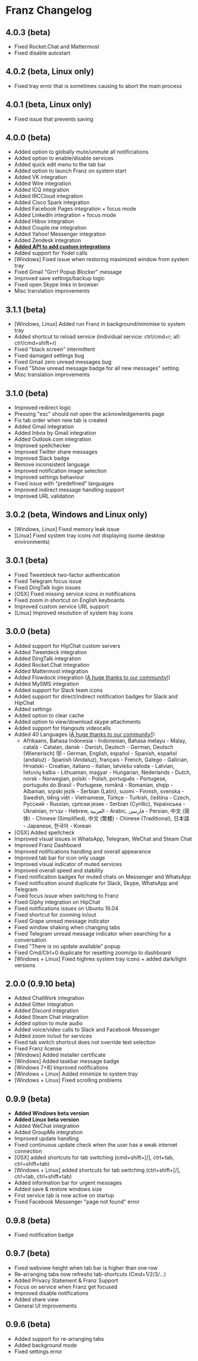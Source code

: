 # Franz Changelog

## 4.0.3 (beta)
* Fixed Rocket.Chat and Mattermost
* Fixed disable autostart  

## 4.0.2 (beta, Linux only)
* Fixed tray error that is sometimes causing to abort the main process

## 4.0.1 (beta, Linux only)
* Fixed issue that prevents saving

## 4.0.0 (beta)
* Added option to globally mute/unmute all notificiations
* Added option to enable/disable services
* Added quick edit menu to the tab bar
* Added option to launch Franz on system start
* Added VK integration
* Added Wire integration
* Added ICQ integration
* Added IRCCloud integration
* Added Cisco Spark integration
* Added Facebook Pages integration + focus mode
* Added LinkedIn integration + focus mode
* Added Hibox integration
* Added Couple.me integration
* Added Yahoo! Messenger integration
* Added Zendesk integration
* [**Added API to add custom integrations**](http://github.com/meetfranz/plugins)
* Added support for Yodel calls
* [Windows] Fixed issue when restoring maximized window from system tray
* Fixed Gmail "Grrr! Popup Blocker" message
* Improved save settings/backup logic
* Fixed open Skype links in browser
* Misc translation improvements

## 3.1.1 (beta)
* [Windows, Linux] Added run Franz in background/minimise to system tray
* Added shortcut to reload service (individual service: ctrl/cmd+r; all: ctrl/cmd+shift+r)
* Fixed "black screen" intermittent
* Fixed damaged settings bug
* Fixed Gmail zero unread messages bug
* Fixed "Show unread message badge for all new messages" setting
* Misc translation improvements

## 3.1.0 (beta)
* Improved redirect logic
* Pressing "esc" should not open the acknowledgements page
* Fix tab order when new tab is created
* Added Gmail integration
* Added Inbox by Gmail integration
* Added Outlook.com integration
* Improved spellchecker
* Improved Twitter share messages
* Improved Slack badge
* Remove inconsistent language
* Improved notification image selection
* Improved settings behaviour
* Fixed issue with "predefined" languages
* Improved indirect message handling support
* Improved URL validation

## 3.0.2 (beta, Windows and Linux only)
* [Windows, Linux] Fixed memory leak issue
* [Linux] Fixed system tray icons not displaying (some desktop environments)

## 3.0.1 (beta)
* Fixed Tweetdeck two-factor authentication
* Fixed Telegram focus issue
* Fixed DingTalk login issues
* [OSX] Fixed missing service icons in notifications
* Fixed zoom in shortcut on English keyboards
* Improved custom service URL support
* [Linux] Improved resolution of system tray icons

## 3.0.0 (beta)
* Added support for HipChat custom servers
* Added Tweetdeck integration
* Added DingTalk integration
* Added Rocket.Chat integration
* Added Mattermost integration
* Added Flowdock integration ([A huge thanks to our community!](http://www.meetfranz.com/acknowledgements.html))
* Added MySMS integration
* Added support for Slack team icons
* Added support for direct/indirect notification badges for Slack and HipChat
* Added settings
* Added option to clear cache
* Added option to view/download skype attachments
* Added support for Hangouts videocalls
* Added 40 Languages ([A huge thanks to our community!](http://www.meetfranz.com/acknowledgements.html)):
    * Afrikaans, Bahasa Indonesia - Indonesian, Bahasa melayu - Malay, català - Catalan, dansk - Danish, Deutsch - German, Deutsch (Wienerisch) 😻 - German, English, español - Spanish, español (andaluz) - Spanish (Andaluz), français - French, Galego - Galician, Hrvatski - Croatian, italiano - Italian, latviešu valoda - Latvian, lietuvių kalba - Lithuanian, magyar - Hungarian, Nederlands - Dutch, norsk - Norwegian, polski - Polish, português - Portugese, português do Brasil - Portugese, română - Romanian, shqip - Albanian, srpski jezik - Serbian (Latin), suomi - Finnish, svenska - Swedish, tiếng việt - Vietnamese, Türkçe - Turkish, čeština - Czech, Русский - Russian, српски језик - Serbian (Cyrillic), Українська - Ukrainian, עברית - Hebrew, العربية - Arabic, فارسی - Persian, 中文 (简体) - Chinese (Simplified), 中文 (繁體) - Chinese (Traditional), 日本語 - Japanese, 한국어 - Korean
* [OSX] Added spellcheck
* Improved visual issues in WhatsApp, Telegram, WeChat and Steam Chat
* Improved Franz Dashboard
* Improved notifications handling and overall appearance
* Improved tab bar for icon only usage
* Improved visual indicator of muted services
* Improved overall speed and stability
* Fixed notification badges for muted chats on Messenger and WhatsApp
* Fixed notification sound duplicate for Slack, Skype, WhatsApp and Telegram
* Fixed focus issue when switching to Franz
* Fixed Giphy integration on HipChat
* Fixed notifications issues on Ubuntu 16.04
* Fixed shortcut for zooming in/out
* Fixed Grape unread message indicator
* Fixed window shaking when changing tabs
* Fixed Telegram unread message indicator when searching for a conversation
* Fixed "There is no update available" popup
* Fixed Cmd/Ctrl+0 duplicate for resetting zoom/go to dashboard
* [Windows + Linux] Fixed highres system tray icons + added dark/light versions

## 2.0.0 (0.9.10 beta)
* Added ChatWork integration
* Added Gitter integration
* Added Discord integration
* Added Steam Chat integration
* Added option to mute audio
* Added voice/video calls to Slack and Facebook Messenger
* Added zoom in/out for services
* Fixed tab switch shortcut does not override text selection
* Fixed Franz license
* [Windows] Added installer certificate
* [Windows] Added taskbar message badge  
* [Windows 7+8] Improved notifications
* [Windows + Linux] Added minimize to system tray
* [Windows + Linux] Fixed scrolling problems

## 0.9.9 (beta)
* **Added Windows beta version**
* **Added Linux beta version**
* Added WeChat integration
* Added GroupMe integration
* Improved update handling
* Fixed continuous update check when the user has a weak internet connection
* [OSX] added shortcuts for tab switching (cmd+shift+[/], ctrl+tab, ctrl+shift+tab)
* [Windows + Linux] added shortcuts for tab switching (ctrl+shift+[/], ctrl+tab, ctrl+shift+tab)
* Added information bar for urgent messages
* Added save & restore windows size
* First service tab is now active on startup
* Fixed Facebook Messenger "page not found" error

## 0.9.8 (beta)
* Fixed notification badge

## 0.9.7 (beta)
* Fixed webview height when tab bar is higher than one row
* Re-arranging tabs now refreshs tab-shortcuts (Cmd+1/2/3/...)
* Added Privacy Statement & Franz Support
* Focus on service when Franz get focused
* Improved disable notifications
* Added share view
* General UI improvements

## 0.9.6 (beta)
* Added support for re-arranging tabs
* Added background mode
* Fixed settings error
